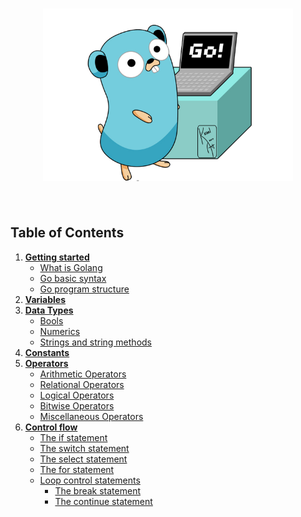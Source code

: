 <h1 align="center">
	<img width="400" src="media/go.png" alt="Gopher">
	<br>
	<br>
</h1>

## Table of Contents
  1. **[Getting started](examples/getting_started)**
     * [What is Golang](examples/getting_started/what_is_golang.md)
     * [Go basic syntax](examples/getting_started/go_syntax.md)
     * [Go program structure](examples/getting_started/go_program_structure.md)
  2. **[Variables](examples/variables/variables.go)**
  3. **[Data Types](examples/data_types)**
      * [Bools](examples/data_types/bool/bool.go)
      * [Numerics](examples/data_types/numeric/numeric.go)
      * [Strings and string methods](examples/data_types/string/string.go)
  4. **[Constants](examples/constant/constant.go)**
  5. **[Operators](examples/operators)**
     * [Arithmetic Operators](examples/operators/arithmetic/arithmetic.go)
     * [Relational Operators](examples/operators/relational/relational.go)
     * [Logical Operators](examples/operators/logical/logical.go)
     * [Bitwise Operators](examples/operators/bitwise/bitwise.go)
     * [Miscellaneous Operators](examples/operators/misc/misc.go)
  6. **[Control flow](examples/control_flow)**
     * [The if statement](examples/control_flow/if/if.go)
     * [The switch statement](examples/control_flow/switch/switch.go)
     * [The select statement](examples/control_flow/select/select.go)
     * [The for statement](examples/control_flow/for/for.go)
     * [Loop control statements](examples/control_flow/for/for.go)
        * [The break statement](examples/control_flow/for/for.go)
        * [The continue statement](examples/control_flow/for/for.go)